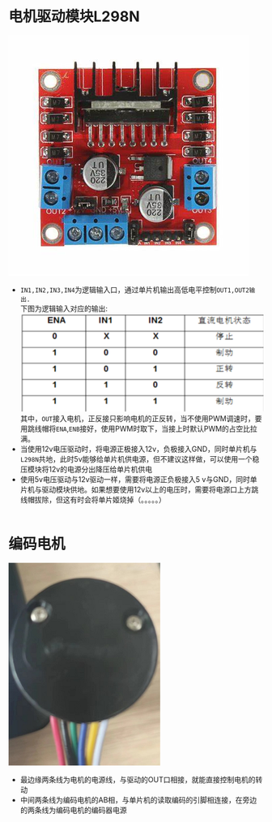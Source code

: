 # 电机驱动模块L298N<br>
![](README/OIP-C.png)
* `IN1,IN2,IN3,IN4`为逻辑输入口，通过单片机输出高低电平控制`OUT1,OUT2输出.`<br>
下图为逻辑输入对应的输出:<br>
![](README/Snipaste_2024-05-15_14-01-47.png)<br>
其中，`OUT`接入电机，正反接只影响电机的正反转，当不使用PWM调速时，要用跳线帽将`ENA`,`ENB`接好，使用PWM时取下，当接上时默认PWM的占空比拉满。<br>
* 当使用12v电压驱动时，将电源正极接入12v，负极接入GND，同时单片机与
`L298N`共地，此时5v能够给单片机供电源，但不建议这样做，可以使用一个稳压模块将12v的电源分出降压给单片机供电<br>
* 使用5v电压驱动与12v驱动一样，需要将电源正负极接入5
v与GND，同时单片机与驱动模块供地。如果想要使用12v以上的电压时，需要将电源口上方跳线帽拔除，但这有时会将单片姬烧掉（。。。。。）
<br><br>
# 编码电机<br>
![](README\编码电机.png)
* 最边缘两条线为电机的电源线，与驱动的OUT口相接，就能直接控制电机的转动<br>
* 中间两条线为编码电机的AB相，与单片机的读取编码的引脚相连接，在旁边的两条线为编码电机的编码器电源





